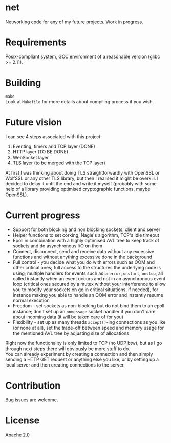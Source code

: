 # net
Networking code for any of my future projects. Work in progress.  
# Requirements
Posix-compliant system, GCC environment of a reasonable version (glibc >= 2.11).
# Building
`make`  
Look at `Makefile` for more details about compiling process if you wish.
# Future vision
I can see 4 steps associated with this project:  
1. Eventing, timers and TCP layer (DONE)  
2. HTTP layer (TO BE DONE)  
3. WebSocket layer  
4. TLS layer (to be merged with the TCP layer)  

At first I was thinking about doing TLS straightforwardly with OpenSSL or WolfSSL or any other TLS library, but then I realised it might be overkill. I decided to delay it until the end and write it myself (probably with some help of a library providing optimised cryptographic functions, maybe OpenSSL).
# Current progress
- Support for both blocking and non blocking sockets, client and server  
- Helper functions to set corking, Nagle's algorithm, TCP's idle timeout  
- Epoll in combination with a highly optimised AVL tree to keep track of sockets and do asynchronous I/O on them  
- Connect, disconnect, send and receive data without any excessive functions and without anything excessive done in the background  
- Full control - you decide what you do with errors such as OOM and other critical ones; full access to the structures the underlying code is using; multiple handlers for events such as `onerror`, `onstart`, `onstop`, all called instantly when an event occurs and not in an asynchronous event loop (critical ones secured by a mutex without your interference to allow you to modify your sockets on go in critical situations, if needed), for instance making you able to handle an OOM error and instantly resume normal execution  
- Freedom - set sockets as non-blocking but do not bind them to an epoll instance; don't set up an `onmessage` socket handler if you don't care about incoming data (it will be taken care of for you)  
- Flexibility - set up as many threads `accept()`-ing connections as you like (or none at all), set the trade-off between speed and memory usage for the mentioned AVL tree by adjusting size of allocations  

Right now the functionality is only limited to TCP (no UDP btw), but as I go through next steps there will obviously be more stuff to do.  
You can already experiment by creating a connection and then simply sending a HTTP GET request or anything else you like, or by setting up a local server and then creating connections to the server.  
# Contribution
Bug issues are welcome.
# License
Apache 2.0